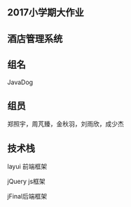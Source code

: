 2017小学期大作业
--
**酒店管理系统**  
--
## 组名
JavaDog
## 组员
郑照宇，周芃臻，金秋羽，刘雨欣，成少杰
## 技术栈
layui 前端框架

jQuery js框架

jFinal后端框架
